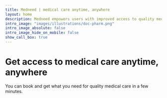 ```yaml
---
title: Medneed | medical care anytime, anywhere
layout: home
description: Medneed empowers users with improved access to quality medical care when they need it and where they need it.
intro_image: "images/illustrations/doc-pharm.png"
intro_image_absolute: false
intro_image_hide_on_mobile: false
show_call_box: true
---
```


# Get access to medical care anytime, anywhere

You can book and get what you need for quality medical care in a few minutes.
